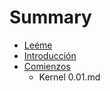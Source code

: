 # Summary

* [Leéme](README.md)
* [Introducción](Introduccion/Introduccion.md)
* [Comienzos](Comienzos/README.md)
   * Kernel 0.01.md

